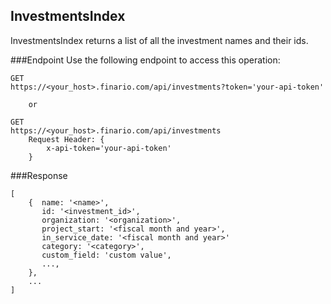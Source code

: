 InvestmentsIndex
----------------
InvestmentsIndex returns a list of all the investment names and their ids.

###Endpoint
Use the following endpoint to access this operation:

	GET
	https://<your_host>.finario.com/api/investments?token='your-api-token'

        or

	GET
    https://<your_host>.finario.com/api/investments
        Request Header: {
            x-api-token='your-api-token'
        }


###Response

    [
        {  name: '<name>',
           id: '<investment_id>',
           organization: '<organization>',
           project_start: '<fiscal month and year>',
           in_service_date: '<fiscal month and year>'
           category: '<category>',
           custom_field: 'custom value',
           ...,
        },
        ...
    ]